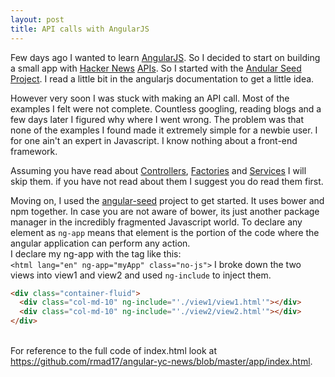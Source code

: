 ```yaml
---
layout: post
title: API calls with AngularJS
---
```


Few days ago I wanted to learn [AngularJS](https://angularjs.org/). So I decided to start on building a small app with [Hacker News](https://news.ycombinator.com/) [APIs](https://github.com/HackerNews/API).
So I started with the [Andular Seed Project](https://github.com/angular/angular-seed). I read a little bit in the angularjs documentation to get a little idea.

However very soon I was stuck with making an API call. Most of the examples I felt were not complete. Countless googling, reading blogs and a few days later I figured why where I went wrong. The problem was that none of the examples I found made it extremely simple for a newbie user. I for one ain't an expert in Javascript. I know nothing about a front-end framework.

Assuming you have read about [Controllers](https://docs.angularjs.org/guide/controller), [Factories](https://docs.angularjs.org/guide/providers) and [Services](https://docs.angularjs.org/guide/services) I will skip them. if you have not read about them I suggest you do read them first.

Moving on, I used the [angular-seed](https://github.com/angular/angular-seed) project to get started. It uses bower and npm together. In case you are not aware of bower, its just another package manager in the incredibly fragmented Javascript world.
To declare any element as `ng-app` means that element is the portion of the code where the angular application can perform any action.
<br>I declare my ng-app with the <html> tag like this:
<br>`<html lang="en" ng-app="myApp" class="no-js">`
I broke down the two views into view1 and view2 and used `ng-include` to inject them.
<br>

```html
<div class="container-fluid">
  <div class="col-md-10" ng-include="'./view1/view1.html'"></div>
  <div class="col-md-10" ng-include="'./view2/view2.html'"></div>
</div>
```

<br> For reference to the full code of index.html look at  <https://github.com/rmad17/angular-yc-news/blob/master/app/index.html>.
